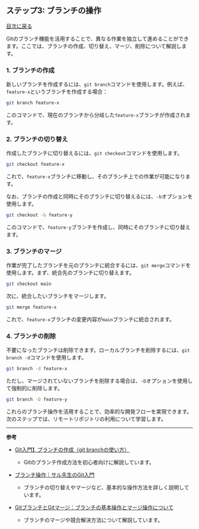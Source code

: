 ## ステップ3: ブランチの操作

[目次に戻る](git学習目次.md)

Gitのブランチ機能を活用することで、異なる作業を独立して進めることができます。ここでは、ブランチの作成、切り替え、マージ、削除について解説します。

### 1. ブランチの作成

新しいブランチを作成するには、`git branch`コマンドを使用します。例えば、`feature-x`というブランチを作成する場合：

```bash
git branch feature-x
```

このコマンドで、現在のブランチから分岐した`feature-x`ブランチが作成されます。 

### 2. ブランチの切り替え

作成したブランチに切り替えるには、`git checkout`コマンドを使用します。

```bash
git checkout feature-x
```

これで、`feature-x`ブランチに移動し、そのブランチ上での作業が可能になります。 

なお、ブランチの作成と同時にそのブランチに切り替えるには、`-b`オプションを使用します。

```bash
git checkout -b feature-y
```

このコマンドで、`feature-y`ブランチを作成し、同時にそのブランチに切り替えます。 

### 3. ブランチのマージ

作業が完了したブランチを元のブランチに統合するには、`git merge`コマンドを使用します。まず、統合先のブランチに切り替えます。

```bash
git checkout main
```

次に、統合したいブランチをマージします。

```bash
git merge feature-x
```

これで、`feature-x`ブランチの変更内容が`main`ブランチに統合されます。 

### 4. ブランチの削除

不要になったブランチは削除できます。ローカルブランチを削除するには、`git branch -d`コマンドを使用します。

```bash
git branch -d feature-x
```

ただし、マージされていないブランチを削除する場合は、`-D`オプションを使用して強制的に削除します。

```bash
git branch -D feature-y
```

これらのブランチ操作を活用することで、効率的な開発フローを実現できます。次のステップでは、リモートリポジトリの利用について学習します。

---

**参考**

- [Git入門】ブランチの作成（git branchの使い方）](https://zenn.dev/gachigachi/articles/28facf43482ecb)
  - Gitのブランチ作成方法を初心者向けに解説しています。

- [ブランチ操作｜サル先生のGit入門](https://backlog.com/ja/git-tutorial/reference/branch/)
  - ブランチの切り替えやマージなど、基本的な操作方法を詳しく説明しています。

- [GitブランチとGitマージ：ブランチの基本操作とマージ操作について](https://linuxcommand.net/git/git-branch/)
  - ブランチのマージや競合解決方法について解説しています。 